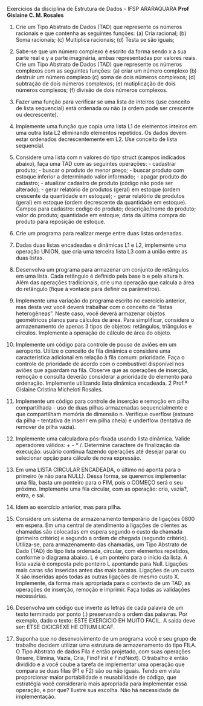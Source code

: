  Exercicios da disciplina de Estrutura de Dados - IFSP ARARAQUARA
**Prof Gislaine C. M. Rosales**
1. Crie um Tipo Abstrato de Dados (TAD) que represente os números racionais e que contenha as seguintes funções: (a) Cria racional; (b) Soma racionais; (c) Multiplica racionais; (d) Testa se são iguais; 

 2. Sabe-se que um número complexo é escrito da forma sendo x a sua parte real e y a parte imaginária, ambas representadas por valores reais. Crie um Tipo Abstrato de Dados (TAD) que represente os números complexos com as seguintes funções: (a) criar um número complexo (b) destruir um número complexo (c) soma de dois números complexos; (d) subtração de dois números complexos; (e) mutiplicação de dois números complexos; (f) divisão de dois números complexos. 

 3. Fazer uma função para verificar se uma lista de inteiros (use conceito de lista sequencial) está ordenada ou não (a ordem pode ser crescente ou decrescente).  

4. Implemente uma função que copia uma lista L1 de elementos inteiros em uma outra lista L2 eliminando elementos repetidos. Os dados devem estar ordenados decrescentemente em L2. Use conceito de lista sequencial.  

5. Considere uma lista com n valores do tipo struct (campos indicados abaixo), faça uma TAD com as seguintes operações: - cadastrar produto; - buscar o produto de menor preço; - buscar produto com estoque inferior a determinado valor informado; - apagar produto do cadastro; - atualizar cadastro de produto (código não pode ser alterado); - gerar relatório de produtos (geral) em estoque (ordem crescente da quantidade em estoque); - gerar relatório de produtos (geral) em estoque (ordem decrescente da quantidade em estoque). Campos para cadastro: codigo do produto; descrição/nome do produto; valor do produto; quantidade em estoque; data da última compra do produto para reposição de estoque.  

6. Crie um programa para realizar merge entre duas listas ordenadas.

 7. Dadas duas listas encadeadas e dinâmicas L1 e L2, implemente uma operação UNION, que cria uma terceira lista L3 com a união entre as duas listas.

8. Desenvolva um programa para armazenar um conjunto de retângulos em uma lista. Cada retângulo é definido pela base b e pela altura h. Além das operações tradicionais, crie uma operação que calcula a área do retângulo (fique à vontade para definir os parâmetros). 

9. Implemente uma variação do programa escrito no exercício anterior, mas desta vez você deverá trabalhar com o conceito de “listas heterogêneas”. Neste caso, você deverá armazenar objetos geométricos planos para cálculos de área. Para simplificar, considere o armazenamento de apenas 3 tipos de objetos: retângulos, triângulos e círculos. Implemente a operação de cálculo de área do objeto.

10. Implemente um código para controle de pouso de aviões em um aeroporto. Utilize o conceito de fila dinâmica e considere uma característica adicional em relação à fila comum: prioridade. Faça o controle de prioridade de acordo com o combustível disponível nos aviões que aguardam na fila. Observe que as operações de inserção, remoção e consulta deverão considerar a prioridade do elemento para ordenação. Implemente utilizando lista dinâmica encadeada. 2 Prof.ª Gislaine Cristina Micheloti Rosales.

11. Implemente um código para controle de inserção e remoção em pilha compartilhada - uso de duas pilhas armazenadas sequencialmente e que compartilham memória de dimensão n. Verifique overflow (estouro da pilha – tentativa de inserir em pilha cheia) e underflow (tentativa de remover de pilha vazia).  

12. Implemente uma calculadora pós-fixada usando lista dinâmica. Valide operadores válidos: + - * /. Determine caractere de finalização da execução: usuário continua fazendo operações até desejar parar ou selecionar opção para cálculo de nova expressão.  

13. Em uma LISTA CIRCULAR ENCADEADA, o último nó aponta para o primeiro (e não para NULL). Dessa forma, se queremos implementar uma fila, basta um ponteiro para o FIM, pois o COMEÇO será o seu próximo. Implemente uma fila circular, com as operação: cria, vazia?, entra, e sai.  

14. Idem ao exercício anterior, mas para pilha. 

15. Considere um sistema de armazenamento temporário de ligações 0800 em espera. Em uma central de atendimento a ligações de clientes as chamadas são colocadas em espera segundo o custo da chamada (primeiro critério) e segundo a ordem de chegada (segundo critério). Utiliza-se, para armazenamento das chamadas, um Tipo Abstrato de Dado (TAD) do tipo lista ordenada, circular, com elementos repetidos, conforme o diagrama abaixo. L é um ponteiro para o início da lista. A lista vazia é composta pelo ponteiro L apontando para Null. Ligações mais caras são inseridas antes das mais baratas. Ligações de um custo X são inseridas após todas as outras ligações de mesmo custo X. Implemente, da forma mais apropriada para o contexto de um TAD, as operações de inserção, remoção e imprimir. Faça todas as validações necessárias. 

 16. Desenvolva um código que inverte as letras de cada palavra de um texto terminado por ponto (.) preservando a ordem das palavras. Por exemplo, dado o texto: ESTE EXERCiCIO EH MUITO FACIL. A saída deve ser: ETSE OICICREXE HE OTIUM LICAF.  

17. Suponha que no desenvolvimento de um programa você e seu grupo de trabalho decidem utilizar uma estrutura de armazenamento do tipo FILA. O Tipo Abstrato de dados Fila é então projetado, com suas operações (Insere, Elimina, Vazia, Cria, FindFirst e FindNext). O trabalho é então dividido e a você coube a tarefa de implementar uma operação que compara se duas filas (F1 e F2) são ou não iguais. Tendo em vista proporcionar maior portabilidade e reusabilidade de código, que estratégia você consideraria mais apropriada para implementar essa operação, e por que? Ilustre sua escolha. Não há necessidade de implementação. 
